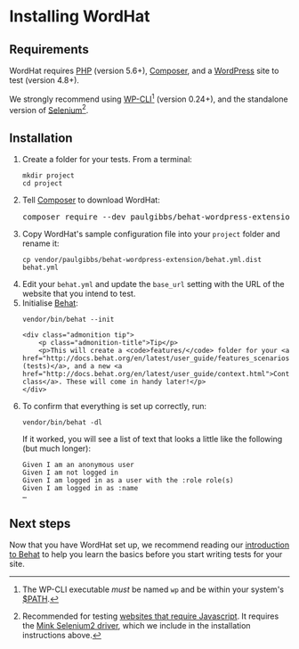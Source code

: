 # Installing WordHat

## Requirements

WordHat requires [PHP](https://php.net/) (version 5.6+), [Composer](https://getcomposer.org/), and a [WordPress](https://wordpress.org/) site to test (version 4.8+).

We strongly recommend using [WP-CLI](https://wp-cli.org/)[^1] \(version 0.24+), and the standalone version of [Selenium](http://docs.seleniumhq.org/download/)[^2].


## Installation

<ol>

<li>Create a folder for your tests. From a terminal:
    <pre><code>mkdir project
cd project</code></pre>
</li>

<li>Tell <a href="https://getcomposer.org/">Composer</a> to download WordHat:
    <pre>composer require --dev paulgibbs/behat-wordpress-extension behat/mink-goutte-driver behat/mink-selenium2-driver</pre>
</li>

<li>Copy WordHat's sample configuration file into your <code>project</code> folder and rename it:
    <pre><code>cp vendor/paulgibbs/behat-wordpress-extension/behat.yml.dist behat.yml</code></pre>
</li>

<li>Edit your <code>behat.yml</code> and update the <code>base_url</code> setting with the URL of the website that you intend to test.
</li>

<li>Initialise <a href="http://behat.org">Behat</a>:
    <pre><code>vendor/bin/behat --init</code></pre>

    <div class="admonition tip">
        <p class="admonition-title">Tip</p>
        <p>This will create a <code>features/</code> folder for your <a href="http://docs.behat.org/en/latest/user_guide/features_scenarios.html#features">Features (tests)</a>, and a new <a href="http://docs.behat.org/en/latest/user_guide/context.html">Context class</a>. These will come in handy later!</p>
    </div>
</li>

<li>To confirm that everything is set up correctly, run:
    <pre><code>vendor/bin/behat -dl</code></pre>
    If it worked, you will see a list of text that looks a little like the following (but much longer):
    <pre><code>Given I am an anonymous user
Given I am not logged in
Given I am logged in as a user with the :role role(s)
Given I am logged in as :name
&hellip;</pre></code>
</li>

</ol>


## Next steps

Now that you have WordHat set up, we recommend reading our [introduction to Behat](behat-intro.md) to help you learn the basics before you start writing tests for your site.


[^1]:
    The WP-CLI executable *must* be named `wp` and be within your system's <a href="https://en.wikipedia.org/wiki/PATH_(variable)" id="WP-CLI">$PATH</a>.

[^2]:
    Recommended for testing <a href="http://mink.behat.org/en/latest/guides/drivers.html" id="SEL">websites that require Javascript</a>. It requires the [Mink Selenium2 driver](https://packagist.org/packages/behat/mink-selenium2-driver), which we include in the installation instructions above.
